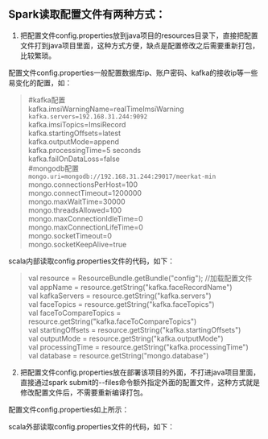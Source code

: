 ## Spark读取配置文件有两种方式：

1. 把配置文件config.properties放到java项目的resources目录下，直接把配置文件打到java项目里面，这种方式方便，缺点是配置修改之后需要重新打包，比较繁琐。

配置文件config.properties一般配置数据库ip、账户密码、kafka的接收ip等一些易变化的配置，如：
>#kafka配置<br/>
kafka.imsiWarningName=realTimeImsiWarning<br/>
`kafka.servers=192.168.31.244:9092`<br/>
kafka.imsiTopics=ImsiRecord<br/>
kafka.startingOffsets=latest<br/>
kafka.outputMode=append<br/>
kafka.processingTime=5 seconds<br/>
kafka.failOnDataLoss=false<br/>
#mongodb配置<br/>
`mongo.uri=mongodb://192.168.31.244:29017/meerkat-min`<br/>
mongo.connectionsPerHost=100<br/>
mongo.connectTimeout=1200000<br/>
mongo.maxWaitTime=30000<br/>
mongo.threadsAllowed=100<br/>
mongo.maxConnectionIdleTime=0<br/>
mongo.maxConnectionLifeTime=0<br/>
mongo.socketTimeout=0<br/>
mongo.socketKeepAlive=true<br/>

scala内部读取config.properties文件的代码，如下：
>val resource = ResourceBundle.getBundle("config"); //加载配置文件<br/>
val appName = resource.getString("kafka.faceRecordName")<br/>
val kafkaServers = resource.getString("kafka.servers")<br/>
val faceTopics = resource.getString("kafka.faceTopics")<br/>
val faceToCompareTopics = resource.getString("kafka.faceToCompareTopics")<br/>
val startingOffsets = resource.getString("kafka.startingOffsets")<br/>
val outputMode = resource.getString("kafka.outputMode")<br/>
val processingTime = resource.getString("kafka.processingTime")<br/>
val database = resource.getString("mongo.database")<br/>

2. 把配置文件config.properties放在部署该项目的外面，不打进java项目里面，直接通过spark submit的--files命令额外指定外面的配置文件，这种方式就是修改配置文件后，不需要重新编译打包。

配置文件config.properties如上所示：

scala外部读取config.properties文件的代码，如下：

